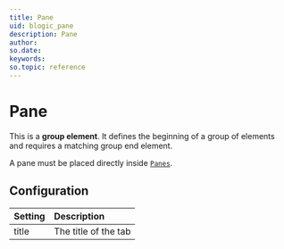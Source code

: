 ```yaml
---
title: Pane
uid: blogic_pane
description: Pane
author:
so.date:
keywords:
so.topic: reference
---
```


# Pane

This is a **group element**. It defines the beginning of a group of elements and requires a matching group end element.

A pane must be placed directly inside [`Panes`][1].

## Configuration

| Setting | Description          |
|:--------|:---------------------|
| title   | The title of the tab |

<!-- Referenced links -->
[1]: panes.md